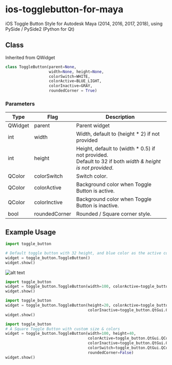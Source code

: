 # ios-togglebutton-for-maya
iOS Toggle Button Style for Autodesk Maya (2014, 2016, 2017, 2018), using PySide / PySide2 (Python for Qt)

## Class
Inherited from QWidget
```python
class ToggleButton(parent=None,
                   width=None, height=None,
                   colorSwitch=WHITE,
                   colorActive=BLUE_LIGHT,
                   colorInactive=GRAY,
                   roundedCorner = True)
```                 

### Parameters
Type | Flag | Description
--- | --- | ---
QWidget | parent | Parent widget
int | width | Width, default to (height * 2) if not provided
int | height | Height, default to (width * 0.5) if not provided.<br>Default to 32 if both *width & height is not provided*.
QColor | colorSwitch | Switch color.
QColor | colorActive | Background color when Toggle Button is active.
QColor | colorInctive | Background color when Toggle Button is inactive.
bool | roundedCorner | Rounded / Square corner style.

## Example Usage
```python
import toggle_button

# Default toggle button with 32 height, and blue color as the active color
widget = toggle_button.ToggleButton()
widget.show()
```
![alt text](https://github.com/sartikadelly/ios-togglebutton-for-maya/blob/master/screenshots/toggle_example_01.png "Toggle Button Example 01")

```python
import toggle_button
widget = toggle_button.ToggleButton(width=100, colorActive=toggle_button.RED)
widget.show()
```

```python
import toggle_button
widget = toggle_button.ToggleButton(height=20, colorActive=toggle_button.QtGui.QColor('#8BC34A'),
                                    colorInactive=toggle_button.QtGui.QColor('#FF9800'))
widget.show()
```

```python
import toggle_button
# A Square Toggle Button with custom size & colors
widget = toggle_button.ToggleButton(width=100, height=40,
                                    colorActive=toggle_button.QtGui.QColor(149,117,205),
                                    colorInactive=toggle_button.QtGui.QColor(77,182,172),
                                    colorSwitch=toggle_button.QtGui.QColor(240,244,195),
                                    roundedCorner=False)
widget.show()
```
